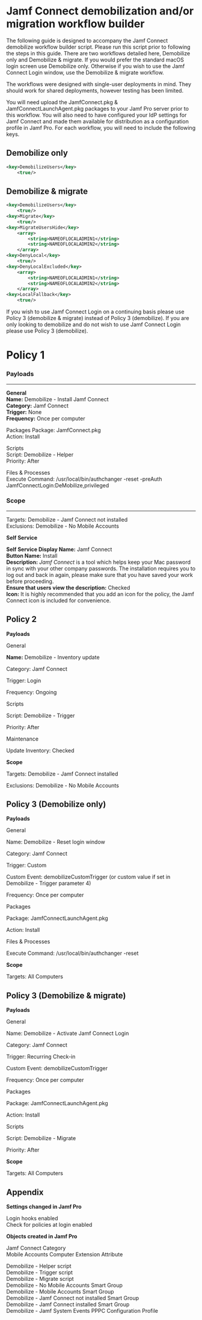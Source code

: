 <h1>Jamf Connect demobilization and/or migration workflow builder</h1>

The following guide is designed to accompany the Jamf Connect demobilize workflow builder script. Please run this script prior to following the steps in this guide. There are two workflows detailed here, Demobilize only and Demobilize & migrate. If you would prefer the standard macOS login screen use Demobilize only. Otherwise if you wish to use the Jamf Connect Login window, use the Demobilize & migrate workflow.

The workflows were designed with single-user deployments in mind. They should work for shared deployments, however testing has been limited.

You will need upload the JamfConnect.pkg & JamfConnectLaunchAgent.pkg packages to your Jamf Pro server prior to this workflow. You will also need to have configured your IdP settings for Jamf Connect and made them available for distribution as a configuration profile in Jamf Pro. For each workflow, you will need to include the following keys.

<h2>Demobilize only</h2>

```xml
<key>DemobilizeUsers</key>
	<true/>
```

<h2>Demobilize & migrate</h2>

```xml
<key>DemobilizeUsers</key>
	<true/>
<key>Migrate</key>
	<true/>
<key>MigrateUsersHide</key>
	<array>
		<string>NAMEOFLOCALADMIN1</string>
		<string>NAMEOFLOCALADMIN2</string>
	</array>
<key>DenyLocal</key>
	<true/>
<key>DenyLocalExcluded</key>
	<array>
		<string>NAMEOFLOCALADMIN1</string>
		<string>NAMEOFLOCALADMIN2</string>
	</array>
<key>LocalFallback</key>
	<true/>
```

If you wish to use Jamf Connect Login on a continuing basis please use Policy 3 (demobilize & migrate) instead of Policy 3 (demobilize). If you are only looking to demobilize and do not wish to use Jamf Connect Login please use Policy 3 (demobilize).


<h1>Policy 1</h1>

<h3>Payloads</h3>

---

**General**<br />
**Name:** Demobilize - Install Jamf Connect<br />
**Category:** Jamf Connect<br />
**Trigger:** None<br />
**Frequency:** Once per computer

Packages
Package: JamfConnect.pkg<br />
Action: Install

Scripts<br />
Script: Demobilize - Helper<br />
Priority: After

Files & Processes<br />
Execute Command: /usr/local/bin/authchanger -reset -preAuth JamfConnectLogin:DeMobilize,privileged

<h3>Scope</h3>

---

Targets: Demobilize - Jamf Connect not installed<br />
Exclusions: Demobilize - No Mobile Accounts

**Self Service**

**Self Service Display Name:** Jamf Connect<br />
**Button Name:** Install<br />
**Description:** *Jamf Connect* is a tool which helps keep your Mac password in sync with your other company passwords. The installation requires you to log out and back in again, please make sure that you have saved your work before proceeding.<br />
**Ensure that users view the description:** Checked<br />
**Icon:** It is highly recommended that you add an icon for the policy, the Jamf Connect icon is included for convenience.

<h2>Policy 2</h2>

**Payloads**

General

**Name:** Demobilize - Inventory update

Category: Jamf Connect

Trigger: Login

Frequency: Ongoing

Scripts

Script: Demobilize - Trigger

Priority: After

Maintenance

Update Inventory: Checked

**Scope**

Targets: Demobilize - Jamf Connect installed

Exclusions: Demobilize - No Mobile Accounts


<h2>Policy 3 (Demobilize only)</h2>

**Payloads**

General

Name: Demobilize - Reset login window

Category: Jamf Connect

Trigger: Custom

Custom Event: demobilizeCustomTrigger (or custom value if set in Demobilize - Trigger parameter 4)

Frequency: Once per computer

Packages

Package: JamfConnectLaunchAgent.pkg

Action: Install

Files & Processes

Execute Command: /usr/local/bin/authchanger -reset

**Scope**

Targets: All Computers


<h2>Policy 3 (Demobilize & migrate)</h2>

**Payloads**

General

Name: Demobilize - Activate Jamf Connect Login

Category: Jamf Connect

Trigger: Recurring Check-in

Custom Event: demobilizeCustomTrigger

Frequency: Once per computer

Packages

Package: JamfConnectLaunchAgent.pkg

Action: Install

Scripts

Script: Demobilize - Migrate

Priority: After

**Scope**

Targets: All Computers


<h2>Appendix</h2>

**Settings changed in Jamf Pro**

Login hooks enabled<br />
Check for policies at login enabled

**Objects created in Jamf Pro**

Jamf Connect Category<br />
Mobile Accounts Computer Extension Attribute

Demobilize - Helper script<br />
Demobilize - Trigger script<br />
Demobilize - Migrate script<br />
Demobilize - No Mobile Accounts Smart Group<br />
Demobilize - Mobile Accounts Smart Group<br />
Demobilize - Jamf Connect not installed Smart Group<br />
Demobilize - Jamf Connect installed Smart Group<br />
Demobilize - Jamf System Events PPPC Configuration Profile<br />